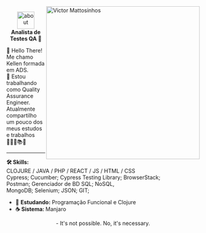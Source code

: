 <img src="https://user-images.githubusercontent.com/19178806/214409488-f5766f93-4ac8-4bda-afa0-6808ee58b6e8.png" min-width="400px" max-width="400px" width="400px" align="right" alt="Victor Mattosinhos">


<p align="center">
<img width="45" alt="about" src="https://user-images.githubusercontent.com/19178806/211726037-f8d0d80a-81b0-4dcf-aa98-a91b99ca06fa.gif"><br><strong>Analista de Testes QA 🐞</strong></p>




👋 Hello There! Me chamo Kellen formada em ADS.</br>
🔭 Estou trabalhando como Quality Assurance Engineer.</br>
Atualmente compartilho um pouco dos meus estudos e trabalhos 👩🏼‍💻📚💜

---

<strong>🛠️ Skills:</strong> CLOJURE  / JAVA / PHP / REACT / JS / HTML / CSS </br>
Cypress; Cucumber; Cypress Testing Library; 
BrowserStack;</br> Postman; Gerenciador de BD SQL; NoSQL,</br> 
MongoDB; Selenium; JSON; GIT;

- 🌱 <strong>Estudando:</strong> Programação Funcional e Clojure
- <strong> ☕ Sistema: </strong> Manjaro


<p align="center">- It's not possible. No, it's necessary.</p>
